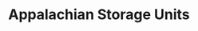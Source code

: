 ---
title: "Appalachian Storage Units"
url: /hildebran/appalachian-storage-units/
shop: storage rental
---